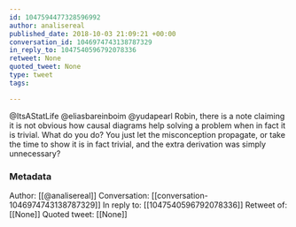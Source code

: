 ```yaml
---
id: 1047594477328596992
author: analisereal
published_date: 2018-10-03 21:09:21 +00:00
conversation_id: 1046974743138787329
in_reply_to: 1047540596792078336
retweet: None
quoted_tweet: None
type: tweet
tags:

---
```


@ItsAStatLife @eliasbareinboim @yudapearl Robin, there is a note claiming it is not obvious how causal diagrams help solving a problem when in fact it is trivial.  What do you do? You just let the misconception propagate, or take the time to show it is in fact trivial, and the extra derivation was simply unnecessary?

### Metadata

Author: [[@analisereal]]
Conversation: [[conversation-1046974743138787329]]
In reply to: [[1047540596792078336]]
Retweet of: [[None]]
Quoted tweet: [[None]]
